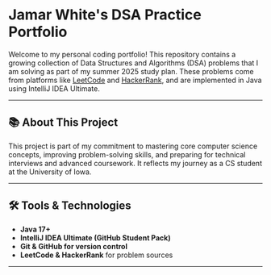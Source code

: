 # Jamar White's DSA Practice Portfolio

Welcome to my personal coding portfolio! This repository contains a growing collection of Data Structures and Algorithms (DSA) problems that I am solving as part of my summer 2025 study plan. These problems come from platforms like [LeetCode](https://leetcode.com/) and [HackerRank](https://www.hackerrank.com/), and are implemented in Java using IntelliJ IDEA Ultimate.

---

## 📚 About This Project

This project is part of my commitment to mastering core computer science concepts, improving problem-solving skills, and preparing for technical interviews and advanced coursework. It reflects my journey as a CS student at the University of Iowa.

---

## 🛠️ Tools & Technologies

- **Java 17+**
- **IntelliJ IDEA Ultimate (GitHub Student Pack)**
- **Git & GitHub for version control**
- **LeetCode & HackerRank** for problem sources

---


